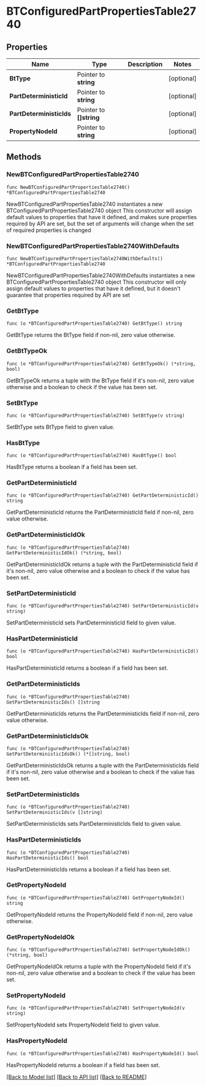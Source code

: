 # BTConfiguredPartPropertiesTable2740

## Properties

Name | Type | Description | Notes
------------ | ------------- | ------------- | -------------
**BtType** | Pointer to **string** |  | [optional] 
**PartDeterministicId** | Pointer to **string** |  | [optional] 
**PartDeterministicIds** | Pointer to **[]string** |  | [optional] 
**PropertyNodeId** | Pointer to **string** |  | [optional] 

## Methods

### NewBTConfiguredPartPropertiesTable2740

`func NewBTConfiguredPartPropertiesTable2740() *BTConfiguredPartPropertiesTable2740`

NewBTConfiguredPartPropertiesTable2740 instantiates a new BTConfiguredPartPropertiesTable2740 object
This constructor will assign default values to properties that have it defined,
and makes sure properties required by API are set, but the set of arguments
will change when the set of required properties is changed

### NewBTConfiguredPartPropertiesTable2740WithDefaults

`func NewBTConfiguredPartPropertiesTable2740WithDefaults() *BTConfiguredPartPropertiesTable2740`

NewBTConfiguredPartPropertiesTable2740WithDefaults instantiates a new BTConfiguredPartPropertiesTable2740 object
This constructor will only assign default values to properties that have it defined,
but it doesn't guarantee that properties required by API are set

### GetBtType

`func (o *BTConfiguredPartPropertiesTable2740) GetBtType() string`

GetBtType returns the BtType field if non-nil, zero value otherwise.

### GetBtTypeOk

`func (o *BTConfiguredPartPropertiesTable2740) GetBtTypeOk() (*string, bool)`

GetBtTypeOk returns a tuple with the BtType field if it's non-nil, zero value otherwise
and a boolean to check if the value has been set.

### SetBtType

`func (o *BTConfiguredPartPropertiesTable2740) SetBtType(v string)`

SetBtType sets BtType field to given value.

### HasBtType

`func (o *BTConfiguredPartPropertiesTable2740) HasBtType() bool`

HasBtType returns a boolean if a field has been set.

### GetPartDeterministicId

`func (o *BTConfiguredPartPropertiesTable2740) GetPartDeterministicId() string`

GetPartDeterministicId returns the PartDeterministicId field if non-nil, zero value otherwise.

### GetPartDeterministicIdOk

`func (o *BTConfiguredPartPropertiesTable2740) GetPartDeterministicIdOk() (*string, bool)`

GetPartDeterministicIdOk returns a tuple with the PartDeterministicId field if it's non-nil, zero value otherwise
and a boolean to check if the value has been set.

### SetPartDeterministicId

`func (o *BTConfiguredPartPropertiesTable2740) SetPartDeterministicId(v string)`

SetPartDeterministicId sets PartDeterministicId field to given value.

### HasPartDeterministicId

`func (o *BTConfiguredPartPropertiesTable2740) HasPartDeterministicId() bool`

HasPartDeterministicId returns a boolean if a field has been set.

### GetPartDeterministicIds

`func (o *BTConfiguredPartPropertiesTable2740) GetPartDeterministicIds() []string`

GetPartDeterministicIds returns the PartDeterministicIds field if non-nil, zero value otherwise.

### GetPartDeterministicIdsOk

`func (o *BTConfiguredPartPropertiesTable2740) GetPartDeterministicIdsOk() (*[]string, bool)`

GetPartDeterministicIdsOk returns a tuple with the PartDeterministicIds field if it's non-nil, zero value otherwise
and a boolean to check if the value has been set.

### SetPartDeterministicIds

`func (o *BTConfiguredPartPropertiesTable2740) SetPartDeterministicIds(v []string)`

SetPartDeterministicIds sets PartDeterministicIds field to given value.

### HasPartDeterministicIds

`func (o *BTConfiguredPartPropertiesTable2740) HasPartDeterministicIds() bool`

HasPartDeterministicIds returns a boolean if a field has been set.

### GetPropertyNodeId

`func (o *BTConfiguredPartPropertiesTable2740) GetPropertyNodeId() string`

GetPropertyNodeId returns the PropertyNodeId field if non-nil, zero value otherwise.

### GetPropertyNodeIdOk

`func (o *BTConfiguredPartPropertiesTable2740) GetPropertyNodeIdOk() (*string, bool)`

GetPropertyNodeIdOk returns a tuple with the PropertyNodeId field if it's non-nil, zero value otherwise
and a boolean to check if the value has been set.

### SetPropertyNodeId

`func (o *BTConfiguredPartPropertiesTable2740) SetPropertyNodeId(v string)`

SetPropertyNodeId sets PropertyNodeId field to given value.

### HasPropertyNodeId

`func (o *BTConfiguredPartPropertiesTable2740) HasPropertyNodeId() bool`

HasPropertyNodeId returns a boolean if a field has been set.


[[Back to Model list]](../README.md#documentation-for-models) [[Back to API list]](../README.md#documentation-for-api-endpoints) [[Back to README]](../README.md)


